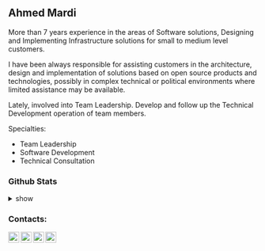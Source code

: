 ## Ahmed Mardi

More than 7 years experience in the areas of Software solutions, Designing and Implementing Infrastructure solutions for small to medium level customers.

I have been always responsible for assisting customers in the architecture, design and implementation of solutions based on open source products and technologies, possibly in complex technical or political environments where limited assistance may be available.

Lately, involved into Team Leadership. Develop and follow up the Technical Development operation of team members.

Specialties:
- Team Leadership
- Software Development
- Technical Consultation 

### Github Stats
<details>
  <summary>show</summary>

  <img align="left" alt="Fr3on's Github Stats" src="https://github-readme-stats.codestackr.vercel.app/api?username=fr3on&show_icons=true&hide_border=true" />
</details>

### Contacts:
[<img align="left" alt="Facebook" width="22px" src="https://cdn.jsdelivr.net/npm/simple-icons@v3/icons/facebook.svg" />][facebook]
[<img align="left" alt="Twitter" width="22px" src="https://cdn.jsdelivr.net/npm/simple-icons@v3/icons/twitter.svg" />][twitter]
[<img align="left" alt="LinkedIn" width="22px" src="https://cdn.jsdelivr.net/npm/simple-icons@v3/icons/linkedin.svg" />][linkedin]
[<img align="left" alt="Medium" width="22px" src="https://cdn.jsdelivr.net/npm/simple-icons@v3/icons/medium.svg" />][medium]

[twitter]: https://twitter.com/fr3onhq/
[facebook]: https://www.facebook.com/fr30n/
[medium]: https://medium.com/@fr3on/
[linkedin]: https://www.linkedin.com/in/fr3on/
<!--
**MAXakaWIZARD/MAXakaWIZARD** is a ✨ _special_ ✨ repository because its `README.md` (this file) appears on your GitHub profile.

Here are some ideas to get you started:

- 🔭 I’m currently working on ...
- 🌱 I’m currently learning ...
- 👯 I’m looking to collaborate on ...
- 🤔 I’m looking for help with ...
- 💬 Ask me about ...
- 📫 How to reach me: ...
- 😄 Pronouns: ...
- ⚡ Fun fact: ...
-->
